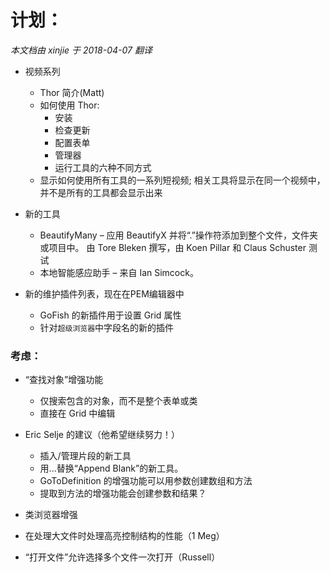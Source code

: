 ﻿计划：
===
_本文档由 xinjie 于 2018-04-07 翻译_

*   视频系列
    *   Thor 简介(Matt)
    *   如何使用 Thor:
        *   安装
        *   检查更新
        *   配置表单
        *   管理器
        *   运行工具的六种不同方式
    *   显示如何使用所有工具的一系列短视频; 相关工具将显示在同一个视频中，并不是所有的工具都会显示出来
*   新的工具

    *   BeautifyMany – 应用 BeautifyX 并将“.”操作符添加到整个文件，文件夹或项目中。 由 Tore Bleken 撰写，由 Koen Pillar 和 Claus Schuster 测试
    *   本地智能感应助手 – 来自 Ian Simcock。
*   新的维护插件列表，现在在PEM编辑器中
    *   GoFish 的新插件用于设置 Grid 属性
    *   针对`超级浏览器`中字段名的新的插件

### 考虑：

*   “查找对象”增强功能

    *   仅搜索包含的对象，而不是整个表单或类
    *   直接在 Grid 中编辑
*   Eric Selje 的建议（他希望继续努力！）

    *   插入/管理片段的新工具
    *   用...替换“Append Blank”的新工具。
    *   GoToDefinition 的增强功能可以用参数创建数组和方法
    *   提取到方法的增强功能会创建参数和结果？

*   类浏览器增强
*   在处理大文件时处理高亮控制结构的性能（1 Meg）
*   “打开文件”允许选择多个文件一次打开（Russell）


